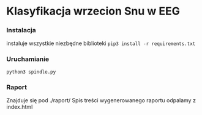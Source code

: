 # Klasyfikacja wrzecion Snu w EEG

### Instalacja
instaluje wszystkie niezbędne biblioteki
`pip3 install -r requirements.txt`

### Uruchamianie
`python3 spindle.py`

### Raport
Znajduje się pod ./raport/
Spis treści wygenerowanego raportu odpalamy z index.html
